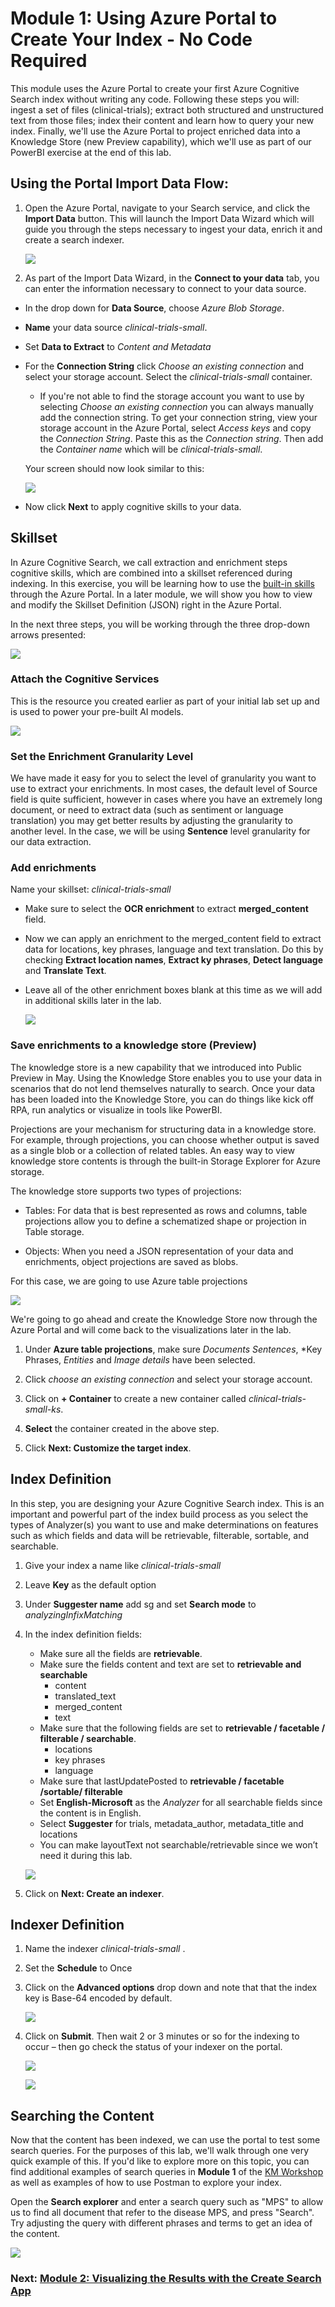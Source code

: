 
# Module 1: Using Azure Portal to Create Your Index - No Code Required

This module uses the Azure Portal to create your first Azure Cognitive Search index without writing any code.  Following these steps you will: ingest a set of files (clinical-trials); extract both structured and unstructured text from those files; index their content and learn how to query your new index.  Finally, we'll use the Azure Portal to project enriched data into a Knowledge Store (new Preview capability), which we'll use as part of our PowerBI exercise at the end of this lab.


## Using the Portal Import Data Flow:


1. Open the Azure Portal, navigate to your Search service, and click the **Import Data** button. This will launch the Import Data Wizard which will guide you through the steps necessary to ingest your data, enrich it and create a search indexer.

   ![](images/importdata.png)
 
1. As part of the Import Data Wizard, in the **Connect to your data** tab, you can enter the information necessary to connect to your data source.

+ In the drop down for **Data Source**, choose *Azure Blob Storage*.

+ **Name** your data source *clinical-trials-small*.

+ Set **Data to Extract** to *Content and Metadata*

+ For the **Connection String** click *Choose an existing connection* and select your storage account. Select the *clinical-trials-small* container.

    + If you're not able to find the storage account you want to use by selecting *Choose an existing connection* you can always manually add the connection string. To get your connection string, view your storage account in the Azure Portal, select *Access keys* and copy the *Connection String*. Paste this as the *Connection string*. Then add the *Container name* which will be *clinical-trials-small*.
 
   Your screen should now look similar to this:

   ![](images/chooseconnection.png)

+ Now click **Next** to apply cognitive skills to your data.

## Skillset

In Azure Cognitive Search, we call extraction and enrichment steps cognitive skills, which are combined into a skillset referenced during indexing.  In this exercise, you will be learning how to use the [built-in skills](https://docs.microsoft.com/en-us/azure/search/cognitive-search-predefined-skills) through the Azure Portal.  In a later module, we will show you how to view and modify the Skillset Definition (JSON) right in the Azure Portal.

In the next three steps, you will be working through the three drop-down arrows presented: 

![](images/attachenrich.png)


### Attach the Cognitive Services 

This is the resource you created earlier as part of your initial lab set up and is used to power your pre-built AI models.

![](images/skillset.png)

### Set the Enrichment Granularity Level

We have made it easy for you to select the level of granularity you want to use to extract your enrichments.  In most cases, the default level of Source field is quite sufficient, however in cases where you have an extremely long document, or need to extract data (such as sentiment or language translation) you may get better results by adjusting the granularity to another level.  In the case, we will be using **Sentence** level granularity for our data extraction.

### Add enrichments

Name your skillset: *clinical-trials-small*

+ Make sure to select the **OCR enrichment** to extract **merged_content** field.

+ Now we can apply an enrichment to the merged_content field to extract data for locations, key phrases, language and text translation. Do this by checking **Extract location names**, **Extract ky phrases**, **Detect language** and **Translate Text**.

+ Leave all of the other enrichment boxes blank at this time as we will add in additional skills later in the lab.

   ![](images/enrichments.png)


### Save enrichments to a knowledge store (Preview) 
The knowledge store is a new capability that we introduced into Public Preview in May.  Using the Knowledge Store enables you to use your data in scenarios that do not lend themselves naturally to search.  Once your data has been loaded into the Knowledge Store, you can do things like kick off RPA, run analytics or visualize in tools like PowerBI.

Projections are your mechanism for structuring data in a knowledge store. For example, through projections, you can choose whether output is saved as a single blob or a collection of related tables. An easy way to view knowledge store contents is through the built-in Storage Explorer for Azure storage.

The knowledge store supports two types of projections:

 + Tables: For data that is best represented as rows and columns, table projections allow you to define a schematized shape or projection in Table storage.

 + Objects: When you need a JSON representation of your data and enrichments, object projections are saved as blobs.

For this case, we are going to use Azure table projections 

![](images/knowledgestore.png)

We're going to go ahead and create the Knowledge Store now through the Azure Portal and will come back to the visualizations later in the lab.

1. Under **Azure table projections**, make sure *Documents* *Sentences*, *Key Phrases, *Entities* and *Image details* have been selected. 
2. Click *choose an existing connection* and select your storage account.
3. Click on **+ Container** to create a new container called *clinical-trials-small-ks*.
4. **Select** the container created in the above step.

2. Click **Next: Customize the target index**.


## Index Definition
In this step, you are designing your Azure Cognitive Search index.  This is an important and powerful part of the index build process as you select the types of Analyzer(s) you want to use and make determinations on features such as which fields and data will be retrievable, filterable, sortable, and searchable. 

1. Give your index a name like *clinical-trials-small*

2. Leave **Key** as the default option

3. Under **Suggester name** add sg and set **Search mode** to *analyzingInfixMatching*

4.	In the index definition fields:
      + Make sure all the fields are **retrievable**. 
      + Make sure the fields content and text are set to **retrievable and searchable**
         + content
         + translated_text
         + merged_content
         + text
      + Make sure that the following fields are set to **retrievable / facetable / filterable / searchable**.
         + locations
         + key phrases
         + language
      + Make sure that lastUpdatePosted to **retrievable / facetable /sortable/ filterable**
      + Set **English-Microsoft** as the *Analyzer* for all searchable fields since the content is in English.
      + Select **Suggester** for trials, metadata_author, metadata_title and locations
      + You can make layoutText not searchable/retrievable since we won’t need it during this lab.

      ![](images/indexdesign.png)

   5. Click on **Next: Create an indexer**.

##  Indexer Definition

1. Name the indexer *clinical-trials-small* .
2. Set the **Schedule** to Once
3. Click on the **Advanced options** drop down and note that that the index key is Base-64 encoded by default.
 
   ![](images/indexer.png)

4. Click on **Submit**. Then wait 2 or 3 minutes or so for the indexing to occur – then go check the status of your indexer on the portal.  
 
   ![](images/chkstatus.png)


   ![](images/chkstatus2.png)

## Searching the Content
Now that the content has been indexed, we can use the portal to test some search queries.  For the purposes of this lab, we'll walk through one very quick example of this.  If you'd like to explore more on this topic, you can find additional examples of search queries in **Module 1** of the [KM Workshop](https://github.com/Azure-Samples/azure-search-knowledge-mining/blob/master/workshops/Module%201.md) as well as examples of how to use Postman to explore your index.

Open the **Search explorer** and enter a search query such as "MPS" to allow us to find all document that refer to the disease MPS, and press "Search". Try adjusting the query with different phrases and terms to get an idea of the content.
 
 ![](images/srchexplore.png)
 

### Next: [Module 2: Visualizing the Results with the Create Search App](Module&#32;2.md)
